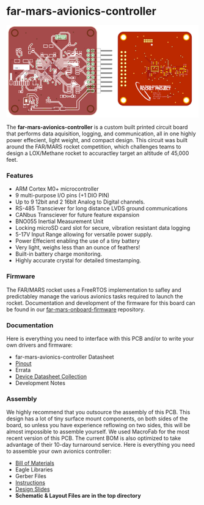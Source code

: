 # far-mars-avionics-controller

![](https://raw.githubusercontent.com/SDSURocketProject/far-mars-avionics-pcb/master/images/header.png)

The **far-mars-avionics-controller** is a custom built printed circuit board that performs data aquisition, logging, and communication, all in one highly power effecient, light weight, and compact design. This circuit was built around the FAR/MARS rocket competition, which challenges teams to design a LOX/Methane rocket to accuractley target an altitude of 45,000 feet.

### Features
* ARM Cortex M0+ microcontroller
* 9 multi-purpose I/O pins (+1 DIO PIN)
* Up to 9 12bit and 2 16bit Analog to Digital channels.
* RS-485 Transciever for long distance LVDS ground communications
* CANbus Transciever for future feature expansion
* BNO055 Inertial Measurement Unit
* Locking microSD card slot for secure, vibration resistant data logging
* 5-17V Input Range allowing for versatile power supply.
* Power Effecient enabling the use of a tiny battery
* Very light, weighs less than an ounce of feathers!
* Built-in battery charge monitoring.
* Highly accurate crystal for detailed timestamping.

### Firmware

The FAR/MARS rocket uses a FreeRTOS implementation to safley and predictabley manage the various avionics tasks required to launch the rocket. Documentation and development of the firmware for this board can be found in our [far-mars-onboard-firmware](https://github.com/SDSURocketProject/far-mars-onboard-firmware) repository. 

### Documentation
Here is everything you need to interface with this PCB and/or to write your own drivers and firmware:
* far-mars-avionics-controller Datasheet
* [Pinout](https://github.com/SDSURocketProject/far-mars-avionics-pcb/blob/master/documentation/pinout.pdf "Pinout")
* Errata
* [Device Datasheet Collection](https://github.com/SDSURocketProject/far-mars-avionics-pcb/tree/master/documentation/Datasheets "Device Datasheet Collection")
* Development Notes

### Assembly
We highly recommend that you outsource the assembly of this PCB. This design has a lot of tiny surface mount components, on both sides of the board, so unless you have experience reflowing on two sides, this will be almost impossible to assemble yourself. We used MacroFab for the most recent version of this PCB. The current BOM is also optimized to take advantage of their 10-day turnaround service. Here is everything you need to assemble your own avionics controller:
* [Bill of Materials](https://github.com/SDSURocketProject/far-mars-avionics-pcb/tree/master/assembly/BOM#bill-of-materials "Bill of Materials")
* Eagle Libraries
* Gerber Files
* [Instructions](https://github.com/SDSURocketProject/far-mars-avionics-pcb/tree/master/assembly#assembly-guide "Instructions")
* [Design Slides](https://github.com/SDSURocketProject/far-mars-avionics-pcb/blob/master/assembly/Physical%20Summary.pdf "Physical Summary")
* **Schematic & Layout Files are in the top directory**

